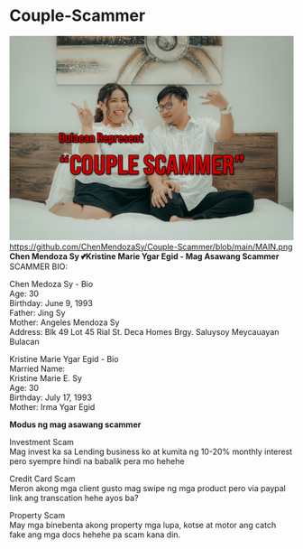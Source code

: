 # Couple-Scammer
![alt text](https://github.com/ChenMendozaSy/Couple-Scammer/blob/main/MAIN.png?raw=true)
https://github.com/ChenMendozaSy/Couple-Scammer/blob/main/MAIN.png
<b>Chen Mendoza Sy 💕Kristine Marie Ygar Egid - Mag Asawang Scammer</b><br>
SCAMMER BIO:

Chen Medoza Sy - Bio<br>
Age: 30<br>
Birthday: June 9, 1993<br>
Father: Jing Sy<br>
Mother: Angeles Mendoza Sy<br>
Address: Blk 49 Lot 45 Rial St. Deca Homes Brgy. Saluysoy Meycauayan Bulacan<br>

Kristine Marie Ygar Egid - Bio<br>
Married Name:<br>
Kristine Marie E. Sy<br>
Age: 30<br>
Birthday: July 17, 1993<br>
Mother: Irma Ygar Egid<br>

<b>Modus ng mag asawang scammer</b><br>

Investment Scam<br>
Mag invest ka sa Lending business ko at kumita ng 10-20% monthly interest pero syempre hindi na babalik pera mo hehehe

Credit Card Scam<br>
Meron akong mga client gusto mag swipe ng mga product pero via paypal link ang transcation hehe ayos ba?

Property Scam<br>
May mga binebenta  akong property mga lupa, kotse at motor ang catch fake ang mga docs hehehe pa scam kana din. 
